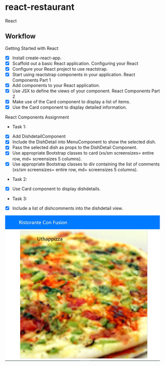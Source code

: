 # react-restaurant
React

## Workflow 
Getting Started with React
- [X] Install create-react-app.
- [X] Scaffold out a basic React application.
Configuring your React 
- [X] Configure your React project to use reactstrap.
- [X] Start using reactstrap components in your application.
React Components Part 1
- [X] Add components to your React application.
- [X] Use JSX to define the views of your component.
React Components Part 2
- [X] Make use of the Card component to display a list of items.
- [X] Use the Card component to display detailed information.

React Components Assignment
- Task 1:
- [X] Add DishdetailComponent 
- [X] Include the DishDetail into MenuComponent to show the selected dish.
- [X] Pass the selected dish as props to the DishDetail Component.
- [X] Use appropriate Bootstrap classes to card (xs/sm screensizes= entire row, md+ screensizes 5 columns).
- [X] Use appropriate Bootstrap classes to div containing the list of comments  (xs/sm screensizes= entire row, md+ screensizes 5 columns).
- Task 2:
- [X] Use Card component to display dishdetails.
- Task 3:
- [X] Include a list of dishcomments into the dishdetail view.

![Demo Project](https://github.com/dianavile/react-restaurant/blob/main/react-restaurant.JPG)
